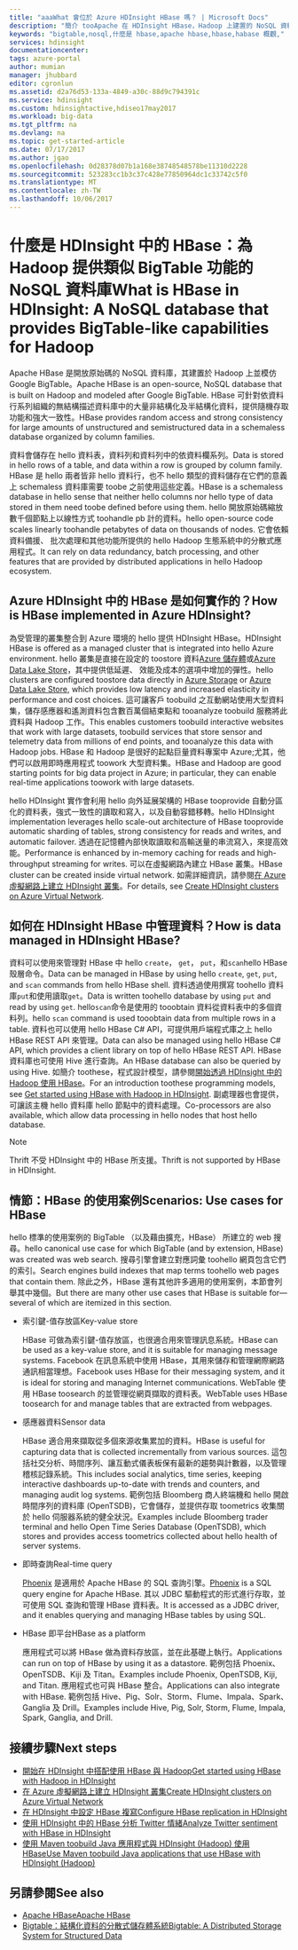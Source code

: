 ```yaml
---
title: "aaaWhat 會位於 Azure HDInsight HBase 嗎？ | Microsoft Docs"
description: "簡介 tooApache 在 HDInsight HBase，Hadoop 上建置的 NoSQL 資料庫。 了解使用案例，然後比較 HBase tooother Hadoop 叢集。"
keywords: "bigtable,nosql,什麼是 hbase,apache hbase,hbase,habase 概觀,"
services: hdinsight
documentationcenter: 
tags: azure-portal
author: mumian
manager: jhubbard
editor: cgronlun
ms.assetid: d2a76d53-133a-4849-a30c-88d9c794391c
ms.service: hdinsight
ms.custom: hdinsightactive,hdiseo17may2017
ms.workload: big-data
ms.tgt_pltfrm: na
ms.devlang: na
ms.topic: get-started-article
ms.date: 07/17/2017
ms.author: jgao
ms.openlocfilehash: 0d28378d07b1a168e38748548578be11310d2228
ms.sourcegitcommit: 523283cc1b3c37c428e77850964dc1c33742c5f0
ms.translationtype: MT
ms.contentlocale: zh-TW
ms.lasthandoff: 10/06/2017
---
```

# <a name="what-is-hbase-in-hdinsight-a-nosql-database-that-provides-bigtable-like-capabilities-for-hadoop"></a><span data-ttu-id="df162-106">什麼是 HDInsight 中的 HBase：為 Hadoop 提供類似 BigTable 功能的 NoSQL 資料庫</span><span class="sxs-lookup"><span data-stu-id="df162-106">What is HBase in HDInsight: A NoSQL database that provides BigTable-like capabilities for Hadoop</span></span>
<span data-ttu-id="df162-107">Apache HBase 是開放原始碼的 NoSQL 資料庫，其建置於 Hadoop 上並模仿 Google BigTable。</span><span class="sxs-lookup"><span data-stu-id="df162-107">Apache HBase is an open-source, NoSQL database that is built on Hadoop and modeled after Google BigTable.</span></span> <span data-ttu-id="df162-108">HBase 可針對依資料行系列組織的無結構描述資料庫中的大量非結構化及半結構化資料，提供隨機存取功能和強大一致性。</span><span class="sxs-lookup"><span data-stu-id="df162-108">HBase provides random access and strong consistency for large amounts of unstructured and semistructured data in a schemaless database organized by column families.</span></span>

<span data-ttu-id="df162-109">資料會儲存在 hello 資料表，資料列和資料列中的依資料欄系列。</span><span class="sxs-lookup"><span data-stu-id="df162-109">Data is stored in hello rows of a table, and data within a row is grouped by column family.</span></span> <span data-ttu-id="df162-110">HBase 是 hello 兩者皆非 hello 資料行，也不 hello 類型的資料儲存在它們的意義上 schemaless 資料庫需要 toobe 之前使用這些定義。</span><span class="sxs-lookup"><span data-stu-id="df162-110">HBase is a schemaless database in hello sense that neither hello columns nor hello type of data stored in them need toobe defined before using them.</span></span> <span data-ttu-id="df162-111">hello 開放原始碼縮放數千個節點上以線性方式 toohandle pb 計的資料。</span><span class="sxs-lookup"><span data-stu-id="df162-111">hello open-source code scales linearly toohandle petabytes of data on thousands of nodes.</span></span> <span data-ttu-id="df162-112">它會依賴資料備援、 批次處理和其他功能所提供的 hello Hadoop 生態系統中的分散式應用程式。</span><span class="sxs-lookup"><span data-stu-id="df162-112">It can rely on data redundancy, batch processing, and other features that are provided by distributed applications in hello Hadoop ecosystem.</span></span>

## <a name="how-is-hbase-implemented-in-azure-hdinsight"></a><span data-ttu-id="df162-113">Azure HDInsight 中的 HBase 是如何實作的？</span><span class="sxs-lookup"><span data-stu-id="df162-113">How is HBase implemented in Azure HDInsight?</span></span>
<span data-ttu-id="df162-114">為受管理的叢集整合到 Azure 環境的 hello 提供 HDInsight HBase。</span><span class="sxs-lookup"><span data-stu-id="df162-114">HDInsight HBase is offered as a managed cluster that is integrated into hello Azure environment.</span></span> <span data-ttu-id="df162-115">hello 叢集是直接在設定的 toostore 資料[Azure 儲存體](./hdinsight-hadoop-use-blob-storage.md)或[Azure Data Lake Store](./hdinsight-hadoop-use-data-lake-store.md)，其中提供低延遲、 效能及成本的選項中增加的彈性。</span><span class="sxs-lookup"><span data-stu-id="df162-115">hello clusters are configured toostore data directly in [Azure Storage](./hdinsight-hadoop-use-blob-storage.md) or [Azure Data Lake Store](./hdinsight-hadoop-use-data-lake-store.md), which provides low latency and increased elasticity in performance and cost choices.</span></span> <span data-ttu-id="df162-116">這可讓客戶 toobuild 之互動網站使用大型資料集，儲存感應器和遙測資料包含數百萬個結束點和 tooanalyze toobuild 服務將此資料與 Hadoop 工作。</span><span class="sxs-lookup"><span data-stu-id="df162-116">This enables customers toobuild interactive websites that work with large datasets, toobuild services that store sensor and telemetry data from millions of end points, and tooanalyze this data with Hadoop jobs.</span></span> <span data-ttu-id="df162-117">HBase 和 Hadoop 是很好的起點巨量資料專案中 Azure;尤其，他們可以啟用即時應用程式 toowork 大型資料集。</span><span class="sxs-lookup"><span data-stu-id="df162-117">HBase and Hadoop are good starting points for big data project in Azure; in particular, they can enable real-time applications toowork with large datasets.</span></span>

<span data-ttu-id="df162-118">hello HDInsight 實作會利用 hello 向外延展架構的 HBase tooprovide 自動分區化的資料表，強式一致性的讀取和寫入，以及自動容錯移轉。</span><span class="sxs-lookup"><span data-stu-id="df162-118">hello HDInsight implementation leverages hello scale-out architecture of HBase tooprovide automatic sharding of tables, strong consistency for reads and writes, and automatic failover.</span></span> <span data-ttu-id="df162-119">透過在記憶體內部快取讀取和高輸送量的串流寫入，來提高效能。</span><span class="sxs-lookup"><span data-stu-id="df162-119">Performance is enhanced by in-memory caching for reads and high-throughput streaming for writes.</span></span> <span data-ttu-id="df162-120">可以在虛擬網路內建立 HBase 叢集。</span><span class="sxs-lookup"><span data-stu-id="df162-120">HBase cluster can be created inside virtual network.</span></span> <span data-ttu-id="df162-121">如需詳細資訊，請參閱[在 Azure 虛擬網路上建立 HDInsight 叢集][hbase-provision-vnet]。</span><span class="sxs-lookup"><span data-stu-id="df162-121">For details, see  [Create HDInsight clusters on Azure Virtual Network][hbase-provision-vnet].</span></span>

## <a name="how-is-data-managed-in-hdinsight-hbase"></a><span data-ttu-id="df162-122">如何在 HDInsight HBase 中管理資料？</span><span class="sxs-lookup"><span data-stu-id="df162-122">How is data managed in HDInsight HBase?</span></span>
<span data-ttu-id="df162-123">資料可以使用來管理對 HBase 中 hello `create`， `get`， `put`，和`scan`hello HBase 殼層命令。</span><span class="sxs-lookup"><span data-stu-id="df162-123">Data can be managed in HBase by using hello `create`, `get`, `put`, and `scan` commands from hello HBase shell.</span></span> <span data-ttu-id="df162-124">資料透過使用撰寫 toohello 資料庫`put`和使用讀取`get`。</span><span class="sxs-lookup"><span data-stu-id="df162-124">Data is written toohello database by using `put` and read by using `get`.</span></span> <span data-ttu-id="df162-125">hello`scan`命令是使用的 tooobtain 資料從資料表中的多個資料列。</span><span class="sxs-lookup"><span data-stu-id="df162-125">hello `scan` command is used tooobtain data from multiple rows in a table.</span></span> <span data-ttu-id="df162-126">資料也可以使用 hello HBase C# API，可提供用戶端程式庫之上 hello HBase REST API 來管理。</span><span class="sxs-lookup"><span data-stu-id="df162-126">Data can also be managed using hello HBase C# API, which provides a client library on top of hello HBase REST API.</span></span> <span data-ttu-id="df162-127">HBase 資料庫也可使用 Hive 進行查詢。</span><span class="sxs-lookup"><span data-stu-id="df162-127">An HBase database can also be queried by using Hive.</span></span> <span data-ttu-id="df162-128">如簡介 toothese，程式設計模型，請參閱[開始透過 HDInsight 中的 Hadoop 使用 HBase][hbase-get-started]。</span><span class="sxs-lookup"><span data-stu-id="df162-128">For an introduction toothese programming models, see [Get started using HBase with Hadoop in HDInsight][hbase-get-started].</span></span> <span data-ttu-id="df162-129">副處理器也會提供，可讓該主機 hello 資料庫 hello 節點中的資料處理。</span><span class="sxs-lookup"><span data-stu-id="df162-129">Co-processors are also available, which allow data processing in hello nodes that host hello database.</span></span>

> [!NOTE]
> <span data-ttu-id="df162-130">Thrift 不受 HDInsight 中的 HBase 所支援。</span><span class="sxs-lookup"><span data-stu-id="df162-130">Thrift is not supported by HBase in HDInsight.</span></span>
>

## <a name="scenarios-use-cases-for-hbase"></a><span data-ttu-id="df162-131">情節：HBase 的使用案例</span><span class="sxs-lookup"><span data-stu-id="df162-131">Scenarios: Use cases for HBase</span></span>
<span data-ttu-id="df162-132">hello 標準的使用案例的 BigTable （以及藉由擴充，HBase） 所建立的 web 搜尋。</span><span class="sxs-lookup"><span data-stu-id="df162-132">hello canonical use case for which BigTable (and by extension, HBase) was created was web search.</span></span> <span data-ttu-id="df162-133">搜尋引擎會建立對應詞彙 toohello 網頁包含它們的索引。</span><span class="sxs-lookup"><span data-stu-id="df162-133">Search engines build indexes that map terms toohello web pages that contain them.</span></span> <span data-ttu-id="df162-134">除此之外，HBase 還有其他許多適用的使用案例，本節會列舉其中幾個。</span><span class="sxs-lookup"><span data-stu-id="df162-134">But there are many other use cases that HBase is suitable for—several of which are itemized in this section.</span></span>

* <span data-ttu-id="df162-135">索引鍵-值存放區</span><span class="sxs-lookup"><span data-stu-id="df162-135">Key-value store</span></span>
  
    <span data-ttu-id="df162-136">HBase 可做為索引鍵-值存放區，也很適合用來管理訊息系統。</span><span class="sxs-lookup"><span data-stu-id="df162-136">HBase can be used as a key-value store, and it is suitable for managing message systems.</span></span> <span data-ttu-id="df162-137">Facebook 在訊息系統中使用 HBase，其用來儲存和管理網際網路通訊相當理想。</span><span class="sxs-lookup"><span data-stu-id="df162-137">Facebook uses HBase for their messaging system, and it is ideal for storing and managing Internet communications.</span></span> <span data-ttu-id="df162-138">WebTable 使用 HBase toosearch 的並管理從網頁擷取的資料表。</span><span class="sxs-lookup"><span data-stu-id="df162-138">WebTable uses HBase toosearch for and manage tables that are extracted from webpages.</span></span>
* <span data-ttu-id="df162-139">感應器資料</span><span class="sxs-lookup"><span data-stu-id="df162-139">Sensor data</span></span>
  
    <span data-ttu-id="df162-140">HBase 適合用來擷取從多個來源收集累加的資料。</span><span class="sxs-lookup"><span data-stu-id="df162-140">HBase is useful for capturing data that is collected incrementally from various sources.</span></span> <span data-ttu-id="df162-141">這包括社交分析、時間序列、讓互動式儀表板保有最新的趨勢與計數器，以及管理稽核記錄系統。</span><span class="sxs-lookup"><span data-stu-id="df162-141">This includes social analytics, time series, keeping interactive dashboards up-to-date with trends and counters, and managing audit log systems.</span></span> <span data-ttu-id="df162-142">範例包括 Bloomberg 商人終端機和 hello 開啟時間序列的資料庫 (OpenTSDB)，它會儲存，並提供存取 toometrics 收集關於 hello 伺服器系統的健全狀況。</span><span class="sxs-lookup"><span data-stu-id="df162-142">Examples include Bloomberg trader terminal and hello Open Time Series Database (OpenTSDB), which stores and provides access toometrics collected about hello health of server systems.</span></span>
* <span data-ttu-id="df162-143">即時查詢</span><span class="sxs-lookup"><span data-stu-id="df162-143">Real-time query</span></span>
  
    <span data-ttu-id="df162-144">[Phoenix](http://phoenix.apache.org/) 是適用於 Apache HBase 的 SQL 查詢引擎。</span><span class="sxs-lookup"><span data-stu-id="df162-144">[Phoenix](http://phoenix.apache.org/) is a SQL query engine for Apache HBase.</span></span> <span data-ttu-id="df162-145">其以 JDBC 驅動程式的形式進行存取，並可使用 SQL 查詢和管理 HBase 資料表。</span><span class="sxs-lookup"><span data-stu-id="df162-145">It is accessed as a JDBC driver, and it enables querying and managing HBase tables by using SQL.</span></span>
* <span data-ttu-id="df162-146">HBase 即平台</span><span class="sxs-lookup"><span data-stu-id="df162-146">HBase as a platform</span></span>
  
    <span data-ttu-id="df162-147">應用程式可以將 HBase 做為資料存放區，並在此基礎上執行。</span><span class="sxs-lookup"><span data-stu-id="df162-147">Applications can run on top of HBase by using it as a datastore.</span></span> <span data-ttu-id="df162-148">範例包括 Phoenix、OpenTSDB、Kiji 及 Titan。</span><span class="sxs-lookup"><span data-stu-id="df162-148">Examples include Phoenix, OpenTSDB, Kiji, and Titan.</span></span> <span data-ttu-id="df162-149">應用程式也可與 HBase 整合。</span><span class="sxs-lookup"><span data-stu-id="df162-149">Applications can also integrate with HBase.</span></span> <span data-ttu-id="df162-150">範例包括 Hive、Pig、Solr、Storm、Flume、Impala、Spark、Ganglia 及 Drill。</span><span class="sxs-lookup"><span data-stu-id="df162-150">Examples include Hive, Pig, Solr, Storm, Flume, Impala, Spark, Ganglia, and Drill.</span></span>

## <span data-ttu-id="df162-151"><a name="next-steps"></a>接續步驟</span><span class="sxs-lookup"><span data-stu-id="df162-151"><a name="next-steps"></a>Next steps</span></span>
* <span data-ttu-id="df162-152">[開始在 HDInsight 中搭配使用 HBase 與 Hadoop][hbase-get-started]</span><span class="sxs-lookup"><span data-stu-id="df162-152">[Get started using HBase with Hadoop in HDInsight][hbase-get-started]</span></span>
* <span data-ttu-id="df162-153">[在 Azure 虛擬網路上建立 HDInsight 叢集][hbase-provision-vnet]</span><span class="sxs-lookup"><span data-stu-id="df162-153">[Create HDInsight clusters on Azure Virtual Network][hbase-provision-vnet]</span></span>
* [<span data-ttu-id="df162-154">在 HDInsight 中設定 HBase 複寫</span><span class="sxs-lookup"><span data-stu-id="df162-154">Configure HBase replication in HDInsight</span></span>](hdinsight-hbase-replication.md)
* <span data-ttu-id="df162-155">[使用 HDInsight 中的 HBase 分析 Twitter 情緒][hbase-twitter-sentiment]</span><span class="sxs-lookup"><span data-stu-id="df162-155">[Analyze Twitter sentiment with HBase in HDInsight][hbase-twitter-sentiment]</span></span>
* <span data-ttu-id="df162-156">[使用 Maven toobuild Java 應用程式與 HDInsight (Hadoop) 使用 HBase][hbase-build-java-maven]</span><span class="sxs-lookup"><span data-stu-id="df162-156">[Use Maven toobuild Java applications that use HBase with HDInsight (Hadoop)][hbase-build-java-maven]</span></span>

## <span data-ttu-id="df162-157"><a name="see-also"></a>另請參閱</span><span class="sxs-lookup"><span data-stu-id="df162-157"><a name="see-also"></a>See also</span></span>
* [<span data-ttu-id="df162-158">Apache HBase</span><span class="sxs-lookup"><span data-stu-id="df162-158">Apache HBase</span></span>](https://hbase.apache.org/)
* [<span data-ttu-id="df162-159">Bigtable：結構化資料的分散式儲存體系統</span><span class="sxs-lookup"><span data-stu-id="df162-159">Bigtable: A Distributed Storage System for Structured Data</span></span>](http://research.google.com/archive/bigtable.html)

[hbase-provision-vnet]: hdinsight-hbase-provision-vnet.md

[hbase-twitter-sentiment]: hdinsight-hbase-analyze-twitter-sentiment.md

[hbase-build-java-maven]: hdinsight-hbase-build-java-maven.md

[hdinsight-use-hive]: hdinsight-use-hive.md

[hdinsight-storage]: ../hdinsight-hadoop-use-blob-storage.md

[hbase-get-started]: http://azure.microsoft.com/documentation/articles/hdinsight-hbase-get-started/

[azure-purchase-options]: http://azure.microsoft.com/pricing/purchase-options/
[azure-member-offers]: http://azure.microsoft.com/pricing/member-offers/
[azure-free-trial]: http://azure.microsoft.com/pricing/free-trial/
[azure-management-portal]: https://portal.azure.com/
[azure-create-storageaccount]:../storage/common/storage-create-storage-account.md

[apache-hadoop]: http://hadoop.apache.org/
